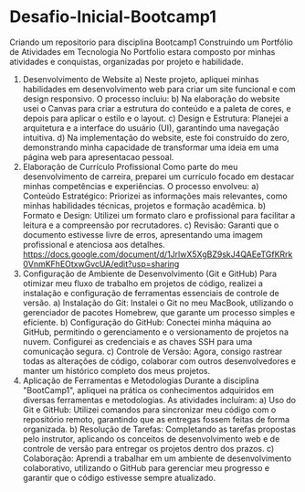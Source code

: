 # Desafio-Inicial-Bootcamp1
Criando um repositorio para disciplina Bootcamp1
Construindo um Portfólio de Atividades em Tecnologia
No Portfolio estara composto por minhas atividades e conquistas, organizadas por projeto e habilidade.
1. Desenvolvimento de Website
   a) Neste projeto, apliquei minhas habilidades em desenvolvimento web para criar um site funcional e com design responsivo. O processo incluiu:
   b) Na elaboração do website usei o Canvas para criar a estrutura do conteúdo e a paleta de cores, e depois para aplicar o estilo e o layout.
   c) Design e Estrutura: Planejei a arquitetura e a interface do usuário (UI), garantindo uma navegação intuitiva.
   d) Na implementação do website, este foi construído do zero, demonstrando minha capacidade de transformar uma ideia em uma página web para apresentacao pessoal.
2. Elaboração de Currículo Profissional
   Como parte do meu desenvolvimento de carreira, preparei um currículo focado em destacar minhas competências e experiências. O processo envolveu:
   a) Conteúdo Estratégico: Priorizei as informações mais relevantes, como minhas habilidades técnicas, projetos e formação acadêmica.
   b) Formato e Design: Utilizei um formato claro e profissional para facilitar a leitura e a compreensão por recrutadores.
   c) Revisão: Garanti que o documento estivesse livre de erros, apresentando uma imagem profissional e atenciosa aos detalhes. https://docs.google.com/document/d/1JrlwX5XgBZ9skJ4QAEeTGfKRrk0VnmKFhEOtxwGvcUA/edit?usp=sharing
3. Configuração de Ambiente de Desenvolvimento (Git e GitHub)
   Para otimizar meu fluxo de trabalho em projetos de código, realizei a instalação e configuração de ferramentas essenciais de controle de versão.
   a) Instalação do Git: Instalei o Git no meu MacBook, utilizando o gerenciador de pacotes Homebrew, que garante um processo simples e eficiente.
   b) Configuração do GitHub: Conectei minha máquina ao GitHub, permitindo o gerenciamento e o versionamento de projetos na nuvem. Configurei as credenciais e as chaves SSH para uma comunicação segura.
   c) Controle de Versão: Agora, consigo rastrear todas as alterações de código, colaborar com outros desenvolvedores e manter um histórico completo dos meus projetos. 
4. Aplicação de Ferramentas e Metodologias
   Durante a disciplina "BootCamp1", apliquei na prática os conhecimentos adquiridos em diversas ferramentas e metodologias. As atividades incluíram:
   a) Uso do Git e GitHub: Utilizei comandos para sincronizar meu código com o repositório remoto, garantindo que as entregas fossem feitas de forma organizada.
   b) Resolução de Tarefas: Completando as tarefas propostas pelo instrutor, aplicando os conceitos de desenvolvimento web e de controle de versão para entregar os projetos dentro dos prazos.
   c) Colaboração: Aprendi a trabalhar em um ambiente de desenvolvimento colaborativo, utilizando o GitHub para gerenciar meu progresso e garantir que o código estivesse sempre atualizado.
